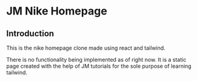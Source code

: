 # JM Nike Homepage

## Introduction

This is the nike homepage clone made using react and tailwind.

There is no functionality being implemented as of right now. It is a static page created with the help of JM tutorials for the sole purpose of learning tailwind.

